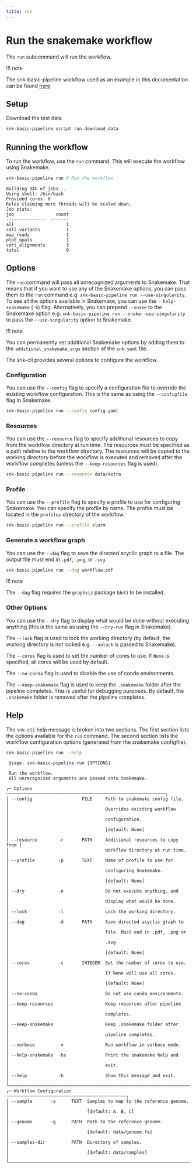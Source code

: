 ```yaml
---
title: run
---
```


# Run the snakemake workflow

The `run` subcommand will run the workflow. 

!!! note
   
   The snk-basic-pipeline workflow used as an example in this documentation can be found [here](https://github.com/Wytamma/snk-basic-pipeline)


## Setup 

Download the test data

```bash
snk-basic-pipeline script run download_data
```

## Running the workflow

To run the workflow, use the `run` command. This will execute the workflow using Snakemake.

```bash
snk-basic-pipeline run # Run the workflow
```
```
Building DAG of jobs...
Using shell: /bin/bash
Provided cores: 8
Rules claiming more threads will be scaled down.
Job stats:
job                count
---------------  -------
all                    1
call_variants          1
map_reads              3
plot_quals             1
sort_alignments        3
total                  9
```

## Options

The `run` command will pass all unrecognized arguments to Snakemake. That means that if you want to use any of the Snakemake options, you can pass them to the `run` command e.g. `snk-basic-pipeline run --use-singularity`. To see all the options available in Snakemake, you can use the `--help-snakemake` (`-h`) flag. Alternatively, you can prepend `--snake` to the Snakemake option e.g. `snk-basic-pipeline run --snake--use-singularity` to pass the `--use-singularity` option to Snakemake.

!!! note 
   
   You can permanently set additional Snakemake options by adding them to the `additional_snakemake_args` section of the `snk.yaml` file.

The snk-cli provides several options to configure the workflow.

### Configuration

You can use the `--config` flag to specify a configuration file to override the existing workflow configuration. This is the same as using the `--configfile` flag in Snakemake. 

```bash
snk-basic-pipeline run --config config.yaml
```

### Resources

You can use the `--resource` flag to specify additional resources to copy from the workflow directory at run time. The resources must be specified as a path relative to the workflow directory. The resources will be copied to the working directory before the workflow is executed and removed after the workflow completes (unless the `--keep-resources` flag is used).

```bash
snk-basic-pipeline run --resource data/extra
```

### Profile

You can use the `--profile` flag to specify a profile to use for configuring Snakemake. You can specify the profile by name. The profile must be located in the `profiles` directory of the workflow.

```bash
snk-basic-pipeline run --profile slurm
```

### Generate a workflow graph

You can use the `--dag` flag to save the directed acyclic graph to a file. The output file must end in `.pdf`, `.png`, or `.svg`.

```bash
snk-basic-pipeline run --dag workflow.pdf
```

!!! note

   The `--dag` flag requires the `graphviz` package (`dot`) to be installed.

### Other Options

You can use the `--dry` flag to display what would be done without executing anything (this is the same as using the `--dry-run` flag in Snakemake).

The `--lock` flag is used to lock the working directory (by default, the working directory is not locked e.g. `--nolock` is passed to Snakemake).

The `--cores` flag is used to set the number of cores to use. If `None` is specified, all cores will be used by default.

The `--no-conda` flag is used to disable the use of conda environments.

The `--keep-snakemake` flag is used to keep the `.snakemake` folder after the pipeline completes. This is useful for debugging purposes. By default, the `.snakemake` folder is removed after the pipeline completes.

## Help

The `snk-cli` help message is broken into two sections. The first section lists the options available for the `run` command. The second section lists the workflow configuration options (generated from the snakemake configfile).

```bash
snk-basic-pipeline run --help
```
```
 Usage: snk-basic-pipeline run [OPTIONS]                                 
                                                                         
 Run the workflow.                                                       
 All unrecognized arguments are passed onto Snakemake.                   
                                                                         
╭─ Options ─────────────────────────────────────────────────────────────╮
│ --config                   FILE     Path to snakemake config file.    │
│                                     Overrides existing workflow       │
│                                     configuration.                    │
│                                     [default: None]                   │
│ --resource        -r       PATH     Additional resources to copy from │
│                                     workflow directory at run time.   │
│ --profile         -p       TEXT     Name of profile to use for        │
│                                     configuring Snakemake.            │
│                                     [default: None]                   │
│ --dry             -n                Do not execute anything, and      │
│                                     display what would be done.       │
│ --lock            -l                Lock the working directory.       │
│ --dag             -d       PATH     Save directed acyclic graph to    │
│                                     file. Must end in .pdf, .png or   │
│                                     .svg                              │
│                                     [default: None]                   │
│ --cores           -c       INTEGER  Set the number of cores to use.   │
│                                     If None will use all cores.       │
│                                     [default: None]                   │
│ --no-conda                          Do not use conda environments.    │
│ --keep-resources                    Keep resources after pipeline     │
│                                     completes.                        │
│ --keep-snakemake                    Keep .snakemake folder after      │
│                                     pipeline completes.               │
│ --verbose         -v                Run workflow in verbose mode.     │
│ --help-snakemake  -hs               Print the snakemake help and      │
│                                     exit.                             │
│ --help            -h                Show this message and exit.       │
╰───────────────────────────────────────────────────────────────────────╯
╭─ Workflow Configuration ──────────────────────────────────────────────╮
│ --sample       -s      TEXT  Samples to map to the reference genome.  │
│                              [default: A, B, C]                       │
│ --genome       -g      PATH  Path to the reference genome.            │
│                              [default: data/genome.fa]                │
│ --samples-dir          PATH  Directory of samples.                    │
│                              [default: data/samples]                  │
╰───────────────────────────────────────────────────────────────────────╯
```
